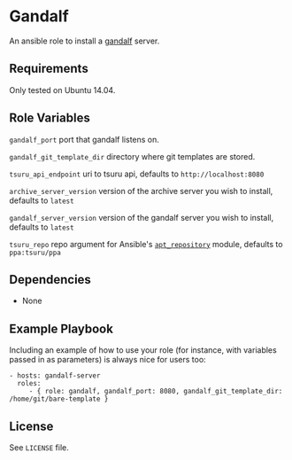 Gandalf
=========

An ansible role to install a [gandalf](https://gandalf.readthedocs.org/en/latest/) server.

Requirements
------------

Only tested on Ubuntu 14.04.

Role Variables
--------------

`gandalf_port` port that gandalf listens on.

`gandalf_git_template_dir` directory where git templates are stored.

`tsuru_api_endpoint` uri to tsuru api, defaults to `http://localhost:8080`

`archive_server_version` version of the archive server you wish to install, defaults to `latest`

`gandalf_server_version` version of the gandalf server you wish to install, defaults to `latest`

`tsuru_repo` repo argument for Ansible's [`apt_repository`](http://docs.ansible.com/ansible/apt_repository_module.html) module, defaults to `ppa:tsuru/ppa`

Dependencies
------------

* None

Example Playbook
----------------

Including an example of how to use your role (for instance, with variables passed in as parameters) is always nice for users too:

    - hosts: gandalf-server
      roles:
         - { role: gandalf, gandalf_port: 8080, gandalf_git_template_dir: /home/git/bare-template }

License
-------

See `LICENSE` file.
